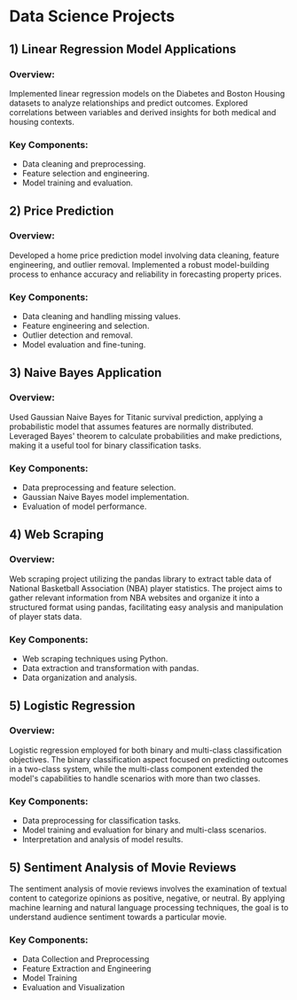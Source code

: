 # Data Science Projects

## 1) Linear Regression Model Applications

### Overview:
Implemented linear regression models on the Diabetes and Boston Housing datasets to analyze relationships and predict outcomes. Explored correlations between variables and derived insights for both medical and housing contexts.

### Key Components:
- Data cleaning and preprocessing.
- Feature selection and engineering.
- Model training and evaluation.

## 2) Price Prediction

### Overview:
Developed a home price prediction model involving data cleaning, feature engineering, and outlier removal. Implemented a robust model-building process to enhance accuracy and reliability in forecasting property prices.

### Key Components:
- Data cleaning and handling missing values.
- Feature engineering and selection.
- Outlier detection and removal.
- Model evaluation and fine-tuning.

## 3) Naive Bayes Application

### Overview:
Used Gaussian Naive Bayes for Titanic survival prediction, applying a probabilistic model that assumes features are normally distributed. Leveraged Bayes' theorem to calculate probabilities and make predictions, making it a useful tool for binary classification tasks.

### Key Components:
- Data preprocessing and feature selection.
- Gaussian Naive Bayes model implementation.
- Evaluation of model performance.

## 4) Web Scraping

### Overview:
Web scraping project utilizing the pandas library to extract table data of National Basketball Association (NBA) player statistics. The project aims to gather relevant information from NBA websites and organize it into a structured format using pandas, facilitating easy analysis and manipulation of player stats data.

### Key Components:
- Web scraping techniques using Python.
- Data extraction and transformation with pandas.
- Data organization and analysis.

## 5) Logistic Regression

### Overview:
Logistic regression employed for both binary and multi-class classification objectives. The binary classification aspect focused on predicting outcomes in a two-class system, while the multi-class component extended the model's capabilities to handle scenarios with more than two classes.

### Key Components:
- Data preprocessing for classification tasks.
- Model training and evaluation for binary and multi-class scenarios.
- Interpretation and analysis of model results.

## 5) Sentiment Analysis of Movie Reviews

The sentiment analysis of movie reviews involves the examination of textual content to categorize opinions as positive, negative, or neutral. By applying machine learning and natural language processing techniques, the goal is to understand audience sentiment towards a particular movie.

### Key Components:
- Data Collection and Preprocessing
- Feature Extraction and Engineering
- Model Training
- Evaluation and Visualization
